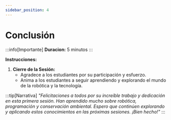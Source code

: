 ```yaml
---
sidebar_position: 4
---
```

# Conclusión

:::info[Importante]
**Duracion:** 5 minutos
:::


**Instrucciones:**
1. **Cierre de la Sesión:**
   - Agradece a los estudiantes por su participación y esfuerzo.
   - Anima a los estudiantes a seguir aprendiendo y explorando el mundo de la robótica y la tecnología.

:::tip[Narrativa]
_"Felicitaciones a todos por su increíble trabajo y dedicación en esta primera sesión. Han aprendido mucho sobre robótica, programación y conservación ambiental. Espero que continúen explorando y aplicando estos conocimientos en las próximas sesiones. ¡Bien hecho!"_
:::
